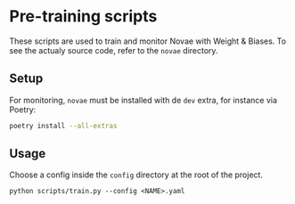 # Pre-training scripts

These scripts are used to train and monitor Novae with Weight & Biases. To see the actualy source code, refer to the `novae` directory.

## Setup

For monitoring, `novae` must be installed with de `dev` extra, for instance via Poetry: 

```sh
poetry install --all-extras
```

## Usage

Choose a config inside the `config` directory at the root of the project.

```
python scripts/train.py --config <NAME>.yaml
```
